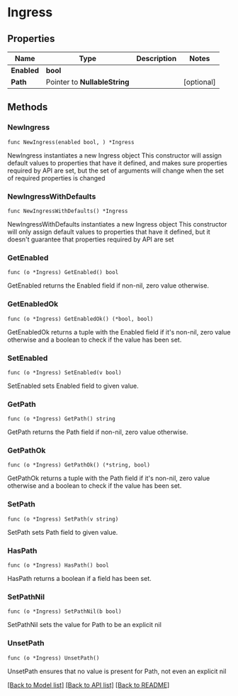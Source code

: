 # Ingress

## Properties

Name | Type | Description | Notes
------------ | ------------- | ------------- | -------------
**Enabled** | **bool** |  | 
**Path** | Pointer to **NullableString** |  | [optional] 

## Methods

### NewIngress

`func NewIngress(enabled bool, ) *Ingress`

NewIngress instantiates a new Ingress object
This constructor will assign default values to properties that have it defined,
and makes sure properties required by API are set, but the set of arguments
will change when the set of required properties is changed

### NewIngressWithDefaults

`func NewIngressWithDefaults() *Ingress`

NewIngressWithDefaults instantiates a new Ingress object
This constructor will only assign default values to properties that have it defined,
but it doesn't guarantee that properties required by API are set

### GetEnabled

`func (o *Ingress) GetEnabled() bool`

GetEnabled returns the Enabled field if non-nil, zero value otherwise.

### GetEnabledOk

`func (o *Ingress) GetEnabledOk() (*bool, bool)`

GetEnabledOk returns a tuple with the Enabled field if it's non-nil, zero value otherwise
and a boolean to check if the value has been set.

### SetEnabled

`func (o *Ingress) SetEnabled(v bool)`

SetEnabled sets Enabled field to given value.


### GetPath

`func (o *Ingress) GetPath() string`

GetPath returns the Path field if non-nil, zero value otherwise.

### GetPathOk

`func (o *Ingress) GetPathOk() (*string, bool)`

GetPathOk returns a tuple with the Path field if it's non-nil, zero value otherwise
and a boolean to check if the value has been set.

### SetPath

`func (o *Ingress) SetPath(v string)`

SetPath sets Path field to given value.

### HasPath

`func (o *Ingress) HasPath() bool`

HasPath returns a boolean if a field has been set.

### SetPathNil

`func (o *Ingress) SetPathNil(b bool)`

 SetPathNil sets the value for Path to be an explicit nil

### UnsetPath
`func (o *Ingress) UnsetPath()`

UnsetPath ensures that no value is present for Path, not even an explicit nil

[[Back to Model list]](../README.md#documentation-for-models) [[Back to API list]](../README.md#documentation-for-api-endpoints) [[Back to README]](../README.md)


